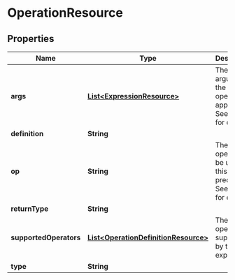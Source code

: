 
# OperationResource

## Properties
Name | Type | Description | Notes
------------ | ------------- | ------------- | -------------
**args** | [**List&lt;ExpressionResource&gt;**](ExpressionResource.md) | The arguments the operator apply to. See notes for details. | 
**definition** | **String** |  |  [optional]
**op** | **String** | The operator to be used in this predicate. See notes for details. | 
**returnType** | **String** |  |  [optional]
**supportedOperators** | [**List&lt;OperationDefinitionResource&gt;**](OperationDefinitionResource.md) | The operators supported by this expression |  [optional]
**type** | **String** |  |  [optional]



